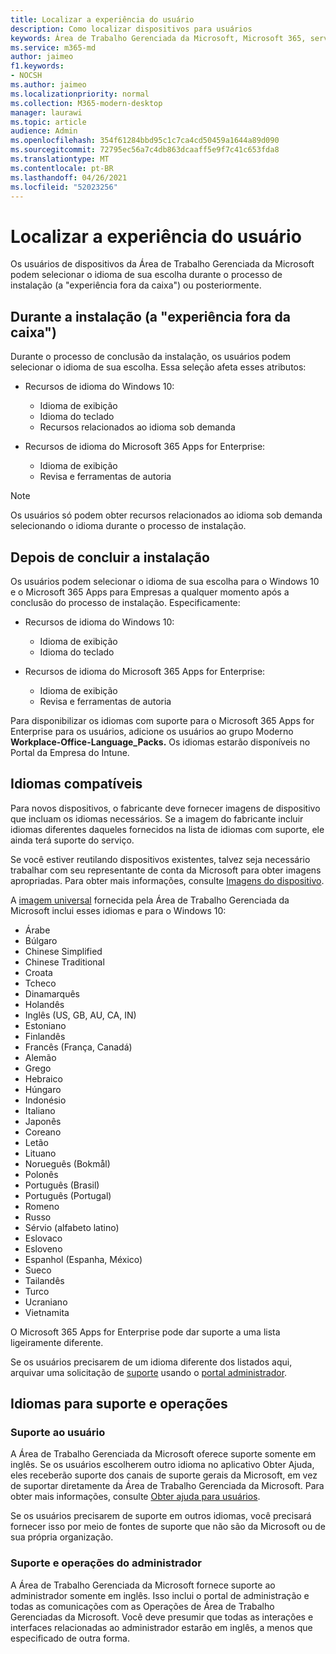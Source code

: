 ```yaml
---
title: Localizar a experiência do usuário
description: Como localizar dispositivos para usuários
keywords: Área de Trabalho Gerenciada da Microsoft, Microsoft 365, serviço, documentação
ms.service: m365-md
author: jaimeo
f1.keywords:
- NOCSH
ms.author: jaimeo
ms.localizationpriority: normal
ms.collection: M365-modern-desktop
manager: laurawi
ms.topic: article
audience: Admin
ms.openlocfilehash: 354f61284bbd95c1c7ca4cd50459a1644a89d090
ms.sourcegitcommit: 72795ec56a7c4db863dcaaff5e9f7c41c653fda8
ms.translationtype: MT
ms.contentlocale: pt-BR
ms.lasthandoff: 04/26/2021
ms.locfileid: "52023256"
---
```

# <a name="localize-the-user-experience"></a>Localizar a experiência do usuário

Os usuários de dispositivos da Área de Trabalho Gerenciada da Microsoft podem selecionar o idioma de sua escolha durante o processo de instalação (a "experiência fora da caixa") ou posteriormente.

## <a name="during-setup-the-out-of-box-experience"></a>Durante a instalação (a "experiência fora da caixa")

Durante o processo de conclusão da instalação, os usuários podem selecionar o idioma de sua escolha. Essa seleção afeta esses atributos:

- Recursos de idioma do Windows 10:
    - Idioma de exibição
    - Idioma do teclado
    - Recursos relacionados ao idioma sob demanda

- Recursos de idioma do Microsoft 365 Apps for Enterprise:
    - Idioma de exibição
    - Revisa e ferramentas de autoria

> [!NOTE]
> Os usuários só podem obter recursos relacionados ao idioma sob demanda selecionando o idioma durante o processo de instalação.

## <a name="after-completing-setup"></a>Depois de concluir a instalação

Os usuários podem selecionar o idioma de sua escolha para o Windows 10 e o Microsoft 365 Apps para Empresas a qualquer momento após a conclusão do processo de instalação. Especificamente:

- Recursos de idioma do Windows 10:
    - Idioma de exibição
    - Idioma do teclado

- Recursos de idioma do Microsoft 365 Apps for Enterprise:
    - Idioma de exibição
    - Revisa e ferramentas de autoria

Para disponibilizar os idiomas com suporte para o Microsoft 365 Apps for Enterprise para os usuários, adicione os usuários ao grupo Moderno **Workplace-Office-Language_Packs.** [](#supported-languages) Os idiomas estarão disponíveis no Portal da Empresa do Intune.


## <a name="supported-languages"></a>Idiomas compatíveis

Para novos dispositivos, o fabricante deve fornecer imagens de dispositivo que incluam os idiomas necessários. Se a imagem do fabricante incluir idiomas diferentes daqueles fornecidos na lista de idiomas com suporte, ele ainda terá suporte do serviço.

Se você estiver reutilando dispositivos existentes, talvez seja necessário trabalhar com seu representante de conta da Microsoft para obter imagens apropriadas. Para obter mais informações, consulte [Imagens do dispositivo](../service-description/device-images.md).

A [imagem universal](../service-description/device-images.md#universal-image) fornecida pela Área de Trabalho Gerenciada da Microsoft inclui esses idiomas e para o Windows 10:

- Árabe
- Búlgaro
- Chinese Simplified
- Chinese Traditional
- Croata
- Tcheco
- Dinamarquês  
- Holandês  
- Inglês (US, GB, AU, CA, IN)
- Estoniano
- Finlandês 
- Francês (França, Canadá)
- Alemão
- Grego
- Hebraico
- Húngaro
- Indonésio
- Italiano
- Japonês
- Coreano
- Letão
- Lituano
- Norueguês (Bokmål)
- Polonês
- Português (Brasil)
- Português (Portugal)
- Romeno
- Russo 
- Sérvio (alfabeto latino)
- Eslovaco
- Esloveno
- Espanhol (Espanha, México)
- Sueco
- Tailandês
- Turco
- Ucraniano
- Vietnamita

O Microsoft 365 Apps for Enterprise pode dar suporte a uma lista ligeiramente diferente.

Se os usuários precisarem de um idioma diferente dos listados aqui, arquivar uma solicitação de [suporte](../working-with-managed-desktop/admin-support.md) usando o [portal administrador](access-admin-portal.md).

## <a name="languages-for-support-and-operations"></a>Idiomas para suporte e operações

### <a name="user-support"></a>Suporte ao usuário
A Área de Trabalho Gerenciada da Microsoft oferece suporte somente em inglês. Se os usuários escolherem outro idioma no aplicativo Obter Ajuda, eles receberão suporte dos canais de suporte gerais da Microsoft, em vez de suportar diretamente da Área de Trabalho Gerenciada da Microsoft. Para obter mais informações, consulte [Obter ajuda para usuários](../working-with-managed-desktop/end-user-support.md).

Se os usuários precisarem de suporte em outros idiomas, você precisará fornecer isso por meio de fontes de suporte que não são da Microsoft ou de sua própria organização.

### <a name="admin-support-and-operations"></a>Suporte e operações do administrador
A Área de Trabalho Gerenciada da Microsoft fornece suporte ao administrador somente em inglês. Isso inclui o portal de administração e todas as comunicações com as Operações de Área de Trabalho Gerenciadas da Microsoft. Você deve presumir que todas as interações e interfaces relacionadas ao administrador estarão em inglês, a menos que especificado de outra forma.


